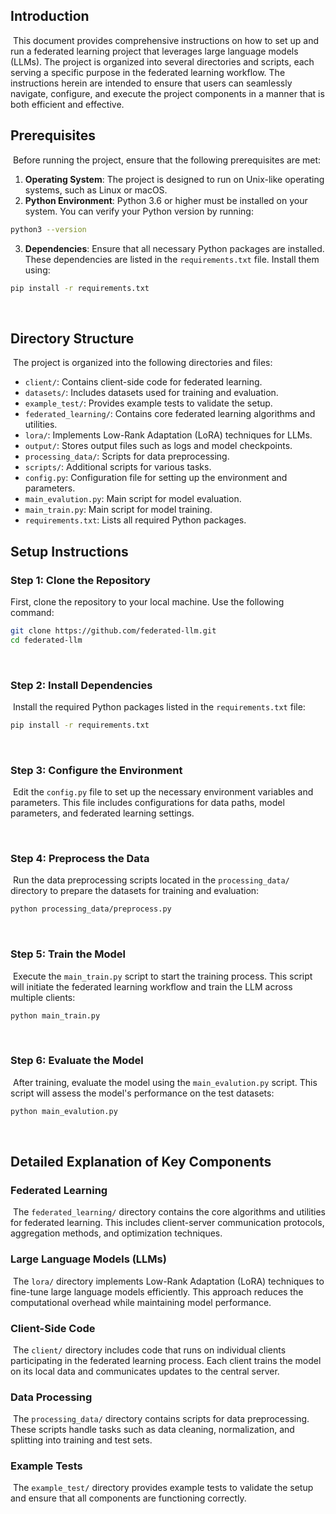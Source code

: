 ## Introduction
﻿
This document provides comprehensive instructions on how to set up and run a federated learning project that leverages large language models (LLMs). The project is organized into several directories and scripts, each serving a specific purpose in the federated learning workflow. The instructions herein are intended to ensure that users can seamlessly navigate, configure, and execute the project components in a manner that is both efficient and effective.
﻿
## Prerequisites
﻿
Before running the project, ensure that the following prerequisites are met:
﻿
1. **Operating System**: The project is designed to run on Unix-like operating systems, such as Linux or macOS.
2. **Python Environment**: Python 3.6 or higher must be installed on your system. You can verify your Python version by running:
```sh
python3 --version
```
3. **Dependencies**: Ensure that all necessary Python packages are installed. These dependencies are listed in the `requirements.txt` file. Install them using:
```sh
pip install -r requirements.txt
```
﻿
## Directory Structure
﻿
The project is organized into the following directories and files:
﻿
- `client/`: Contains client-side code for federated learning.
- `datasets/`: Includes datasets used for training and evaluation.
- `example_test/`: Provides example tests to validate the setup.
- `federated_learning/`: Contains core federated learning algorithms and utilities.
- `lora/`: Implements Low-Rank Adaptation (LoRA) techniques for LLMs.
- `output/`: Stores output files such as logs and model checkpoints.
- `processing_data/`: Scripts for data preprocessing.
- `scripts/`: Additional scripts for various tasks.
- `config.py`: Configuration file for setting up the environment and parameters.
- `main_evalution.py`: Main script for model evaluation.
- `main_train.py`: Main script for model training.
- `requirements.txt`: Lists all required Python packages.
﻿
## Setup Instructions
### Step 1: Clone the Repository

First, clone the repository to your local machine. Use the following command:
```sh
git clone https://github.com/federated-llm.git
cd federated-llm
```
﻿
### Step 2: Install Dependencies
﻿
Install the required Python packages listed in the `requirements.txt` file:
```sh
pip install -r requirements.txt
```
﻿
### Step 3: Configure the Environment
﻿
Edit the `config.py` file to set up the necessary environment variables and parameters. This file includes configurations for data paths, model parameters, and federated learning settings.

﻿
### Step 4: Preprocess the Data
﻿
Run the data preprocessing scripts located in the `processing_data/` directory to prepare the datasets for training and evaluation:
```sh
python processing_data/preprocess.py
```
﻿
### Step 5: Train the Model
﻿
Execute the `main_train.py` script to start the training process. This script will initiate the federated learning workflow and train the LLM across multiple clients:
```sh
python main_train.py
```
﻿
### Step 6: Evaluate the Model
﻿
After training, evaluate the model using the `main_evalution.py` script. This script will assess the model's performance on the test datasets:
```sh
python main_evalution.py
```
﻿
## Detailed Explanation of Key Components
### Federated Learning
﻿
The `federated_learning/` directory contains the core algorithms and utilities for federated learning. This includes client-server communication protocols, aggregation methods, and optimization techniques.
﻿
### Large Language Models (LLMs)
﻿
The `lora/` directory implements Low-Rank Adaptation (LoRA) techniques to fine-tune large language models efficiently. This approach reduces the computational overhead while maintaining model performance.
﻿
### Client-Side Code
﻿
The `client/` directory includes code that runs on individual clients participating in the federated learning process. Each client trains the model on its local data and communicates updates to the central server.
﻿
### Data Processing
﻿
The `processing_data/` directory contains scripts for data preprocessing. These scripts handle tasks such as data cleaning, normalization, and splitting into training and test sets.
﻿
### Example Tests
﻿
The `example_test/` directory provides example tests to validate the setup and ensure that all components are functioning correctly.
﻿
﻿
